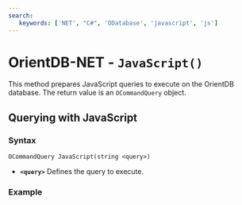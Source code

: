 ```yaml
---
search:
   keywords: ['NET', "C#", 'ODatabase', 'javascript', 'js']
---
```


# OrientDB-NET - `JavaScript()`

This method prepares JavaScript queries to execute on the OrientDB database.  The return value is an `OCommandQuery` object.

## Querying with JavaScript

### Syntax

```
OCommandQuery JavaScript(string <query>)
```

- **`<query>`** Defines the query to execute.

### Example
